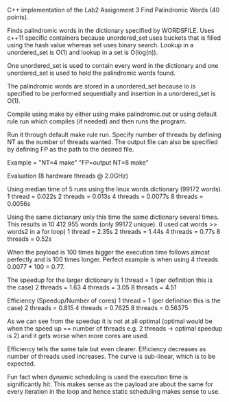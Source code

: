 C++ implementation of the Lab2 Assignment 3 Find Palindromic Words (40 points).

Finds palindromic words in the dictionary specified by WORDSFILE.
Uses c++11 specific containers because unordered_set uses buckets
that is filled using the hash value whereas set uses binary search.
Lookup in a unordered_set is O(1) and lookup in a set is O(log(n)).

One unordered_set is used to contain every word in the dictionary and one
unordered_set is used to hold the palindromic words found.

The palindromic words are stored in a unordered_set because io is specified to be
performed sequentially and insertion in a unordered_set is O(1).

Compile using make by either using make palindromic.out or using default rule run
which compiles (if needed) and then runs the program.

Run it through default make rule run. Specify number of threads by defining NT as the
number of threads wanted. The output file can also be specified by defining FP as the
path to the desired file.

Example =    "NT=4 make"
             "FP=output NT=8 make"

Evaluation (8 hardware threads @ 2.0GHz)

Using median time of 5 runs using the linux words dictionary (99172 words).
1 thread    =   0.022s
2 threads   =   0.013s
4 threads   =   0.0077s
8 threads   =   0.0056s

Using the same dictionary only this time the same dictionary several times.
This results in 10 412 955 words (only 99172 unique). (I used cat words >> words2
in a for loop)
1 thread    =   2.35s
2 threads   =   1.44s
4 threads   =   0.77s
8 threads   =   0.52s

When the payload is 100 times bigger the execution time follows almost perfectly
and is 100 times longer. Perfect example is when using 4 threads 
0.0077 * 100 = 0.77.

The speedup for the larger dictionary is
1 thread    =   1 (per definition this is the case)
2 threads   =   1.63
4 threads   =   3.05
8 threads   =   4.51

Efficiency (Speedup/Number of cores)
1 thread    =   1 (per definition this is the case)
2 threads   =   0.815
4 threads   =   0.7625
8 threads   =   0.56375

As we can see from the speedup it is not at all optimal (optimal would be when
the speed up == number of threads e.g. 2 threads -> optimal speedup is 2) and it
gets worse when more cores are used.

Efficiency tells the same tale but even clearer. Efficiency decreases as number of
threads used increases. The curve is sub-linear, which is to be expected.

Fun fact when dynamic scheduling is used the execution time is significantly hit.
This makes sense as the payload are about the same for every iteration in the loop
and hence static scheduling makes sense to use.

